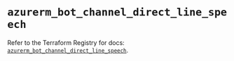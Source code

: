 # `azurerm_bot_channel_direct_line_speech`

Refer to the Terraform Registry for docs: [`azurerm_bot_channel_direct_line_speech`](https://registry.terraform.io/providers/hashicorp/azurerm/4.7.0/docs/resources/bot_channel_direct_line_speech).
